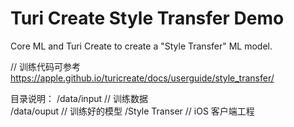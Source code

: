 # Turi Create Style Transfer Demo 

Core ML and Turi Create to create a "Style Transfer" ML model.

// 训练代码可参考
https://apple.github.io/turicreate/docs/userguide/style_transfer/

目录说明：
/data/input // 训练数据   
/data/ouput // 训练好的模型
/Style Transer // iOS 客户端工程